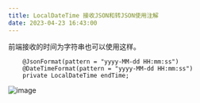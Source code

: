 ```yaml
---
title: LocalDateTime 接收JSON和转JSON使用注解 
date: 2023-04-23 16:43:00
---
```


前端接收的时间为字符串也可以使用这样。

```
    @JsonFormat(pattern = "yyyy-MM-dd HH:mm:ss")
    @DateTimeFormat(pattern = "yyyy-MM-dd HH:mm:ss")
    private LocalDateTime endTime;

```

![image](https://img2023.cnblogs.com/blog/2146100/202304/2146100-20230423164340238-608162353.png)
